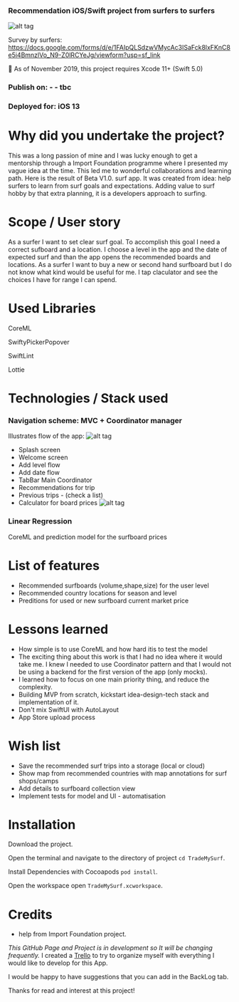 
### Recommendation iOS/Swift project from surfers to surfers
![alt tag](https://img.shields.io/badge/swift%205-Surfo%20project-blue)

Survey by surfers:
https://docs.google.com/forms/d/e/1FAIpQLSdzwVMycAc3ISaFck8lxFKnC8e5i4BmnzlVo_N9-Z0lRCYeJg/viewform?usp=sf_link


📌  As of November 2019, this project requires Xcode 11+ (Swift 5.0)
### Publish on: - - tbc
### Deployed for: iOS 13

# Why did you undertake the project?
This was a long passion of mine and I was lucky enough to get a mentorship through a Import Foundation programme where I presented my vague idea at the time. This led me to wonderful collaborations and learning path. Here is the result of Beta V1.0. surf app. It was created from idea: help surfers to learn from surf goals and expectations. Adding value to surf hobby by that extra planning, it is a developers approach to surfing.

# Scope / User story
As a surfer I want to set clear surf goal. To accomplish this goal I need a correct sufboard and a location. I choose a level in the app and the date of expected surf and than the app opens the recommended boards and locations. As a surfer I want to buy a new or second hand surfboard but I do not know what kind would be useful for me. I tap claculator and see the choices I have for range I can spend.

# Used Libraries
 CoreML
 
 SwiftyPickerPopover
 
 SwiftLint
 
 Lottie

# Technologies / Stack used
###  Navigation scheme: MVC + Coordinator manager
Illustrates flow of the app:
![alt tag](https://github.com/MarinaHuber/TradeMySurf/blob/corrections-branch/Working/coordination.png)
 + Splash screen
 + Welcome screen
 + Add level flow
 + Add date flow
 + TabBar Main Coordinator
 + Recommendations for trip
 + Previous trips - (check a list)
 + Calculator for board prices
![alt tag](https://github.com/MarinaHuber/TradeMySurf/blob/corrections-branch/Working/coordination2.png)

###  Linear Regression
CoreML and prediction model for the surfboard prices

# List of features

 + Recommended surfboards (volume,shape,size) for the user level 
 + Recommended country locations for season and level
 + Preditions for used or new surfboard current market price

# Lessons learned
- How simple is to use CoreML and how hard itis to test the model
- The exciting thing about this work is that I had no idea where it would take me. I knew I needed to use Coordinator pattern and 
that I would not be using a backend for the first version of the app (only mocks).
- I learned how to focus on one main priority thing, and reduce the complexity.
- Building MVP from scratch, kickstart idea-design-tech stack and implementation of it.
- Don't mix SwiftUI with AutoLayout
- App Store upload process

# Wish list
- Save the recommended surf trips into a storage (local or cloud)
- Show map from recommended countries with map annotations for surf shops/camps
- Add details to surfboard collection view
- Implement tests for model and UI - automatisation

# Installation
Download the project.

Open the terminal and navigate to the directory of project ```cd TradeMySurf```.

Install Dependencies with Cocoapods ```pod install```.

Open the workspace open ```TradeMySurf.xcworkspace```.

# Credits
 + help from Import Foundation project.



*This GitHub Page and Project is in development so It will be changing frequently.*
I created a [Trello](https://trello.com/b/PD4vhnSl/trade-my-surf) to try to organize myself with everything I would like to develop for this App.

I would be happy to have suggestions that you can add in the BackLog tab.

Thanks for read and interest at this project!


